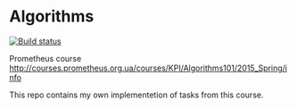 # Algorithms

[![Build status](https://ci.appveyor.com/api/projects/status/n13p64p63jsm8ahe/branch/master?svg=true)](https://ci.appveyor.com/project/Dushabaev/algorithms/branch/master)

Prometheus course http://courses.prometheus.org.ua/courses/KPI/Algorithms101/2015_Spring/info

This repo contains my own implementetion of tasks from this course.



